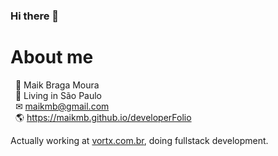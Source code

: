 ### Hi there 👋

# About me

&nbsp;&nbsp;👨 Maik Braga Moura
<br>&nbsp;&nbsp;📌 Living in São Paulo
<br>&nbsp;&nbsp;✉ maikmb@gmail.com
<br>&nbsp;&nbsp;🌎 https://maikmb.github.io/developerFolio

Actually working at [vortx.com.br](Vórtx), doing fullstack development.
